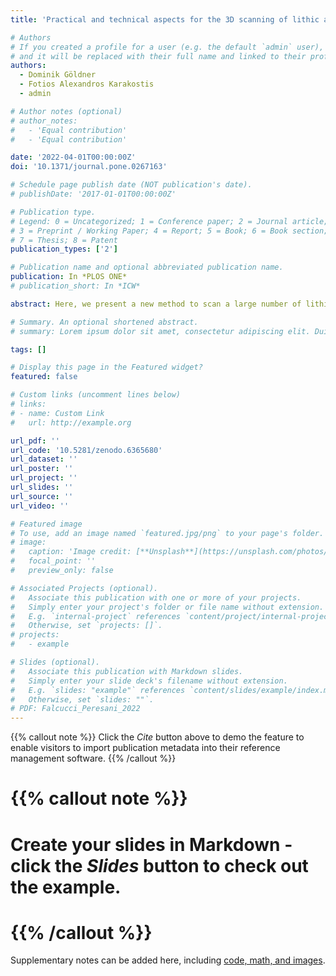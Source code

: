 ```yaml
---
title: 'Practical and technical aspects for the 3D scanning of lithic artefacts using micro-computed tomography techniques and laser light scanners for subsequent geometric morphometric analysis. Introducing the StyroStone protocol'

# Authors
# If you created a profile for a user (e.g. the default `admin` user), write the username (folder name) here
# and it will be replaced with their full name and linked to their profile.
authors:
  - Dominik Göldner
  - Fotios Alexandros Karakostis
  - admin

# Author notes (optional)
# author_notes:
#   - 'Equal contribution'
#   - 'Equal contribution'

date: '2022-04-01T00:00:00Z'
doi: '10.1371/journal.pone.0267163'

# Schedule page publish date (NOT publication's date).
# publishDate: '2017-01-01T00:00:00Z'

# Publication type.
# Legend: 0 = Uncategorized; 1 = Conference paper; 2 = Journal article;
# 3 = Preprint / Working Paper; 4 = Report; 5 = Book; 6 = Book section;
# 7 = Thesis; 8 = Patent
publication_types: ['2']

# Publication name and optional abbreviated publication name.
publication: In *PLOS ONE*
# publication_short: In *ICW*

abstract: Here, we present a new method to scan a large number of lithic artefacts using three-dimensional scanning technology. Despite the rising use of high-resolution 3D surface scanners in archaeological sciences, no virtual studies have focused on the 3D digitization and analysis of small lithic implements such as bladelets, microblades, and microflakes. This is mostly due to difficulties in creating reliable 3D meshes of these artefacts resulting from several inherent features (i.e., size, translucency, and acute edge angles), which compromise the efficiency of structured light or laser scanners and photogrammetry. Our new protocol StyroStone addresses this problem by proposing a step-by-step procedure relying on the use of micro-computed tomographic technology, which is able to capture the 3D shape of small lithic implements in high detail. We tested a system that enables us to scan hundreds of artefacts together at once within a single scanning session lasting a few hours. As also bigger lithic artefacts (i.e., blades) are present in our sample, this protocol is complemented by a short guide on how to effectively scan such artefacts using a structured light scanner (Artec Space Spider). Furthermore, we estimate the accuracy of our scanning protocol using principal component analysis of 3D Procrustes shape coordinates on a sample of meshes of bladelets obtained with both micro-computed tomography and another scanning device (i.e., Artec Micro). A comprehensive review on the use of 3D geometric morphometrics in lithic analysis and other computer-based approaches is provided in the introductory chapter to show the advantages of improving 3D scanning protocols and increasing the digitization of our prehistoric human heritage.

# Summary. An optional shortened abstract.
# summary: Lorem ipsum dolor sit amet, consectetur adipiscing elit. Duis posuere tellus ac convallis placerat. Proin tincidunt magna sed ex sollicitudin condimentum.

tags: []

# Display this page in the Featured widget?
featured: false

# Custom links (uncomment lines below)
# links:
# - name: Custom Link
#   url: http://example.org

url_pdf: ''
url_code: '10.5281/zenodo.6365680'
url_dataset: ''
url_poster: ''
url_project: ''
url_slides: ''
url_source: ''
url_video: ''

# Featured image
# To use, add an image named `featured.jpg/png` to your page's folder.
# image:
#   caption: 'Image credit: [**Unsplash**](https://unsplash.com/photos/pLCdAaMFLTE)'
#   focal_point: ''
#   preview_only: false

# Associated Projects (optional).
#   Associate this publication with one or more of your projects.
#   Simply enter your project's folder or file name without extension.
#   E.g. `internal-project` references `content/project/internal-project/index.md`.
#   Otherwise, set `projects: []`.
# projects:
#   - example

# Slides (optional).
#   Associate this publication with Markdown slides.
#   Simply enter your slide deck's filename without extension.
#   E.g. `slides: "example"` references `content/slides/example/index.md`.
#   Otherwise, set `slides: ""`.
# PDF: Falcucci_Peresani_2022
---
```


{{% callout note %}}
Click the _Cite_ button above to demo the feature to enable visitors to import publication metadata into their reference management software.
{{% /callout %}}

# {{% callout note %}}
# Create your slides in Markdown - click the _Slides_ button to check out the example.
# {{% /callout %}}

Supplementary notes can be added here, including [code, math, and images](https://wowchemy.com/docs/writing-markdown-latex/).
